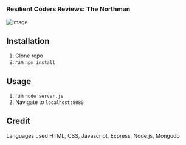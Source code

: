 ### Resilient Coders Reviews: The Northman

![image](https://user-images.githubusercontent.com/102604674/172084292-5fb159cd-a8fa-4f74-8bd8-9e88a14120fb.png)


## Installation

1. Clone repo
2. run `npm install`

## Usage

1. run `node server.js`
2. Navigate to `localhost:8080`

## Credit

Languages used
HTML, CSS, Javascript, Express, Node.js, Mongodb
